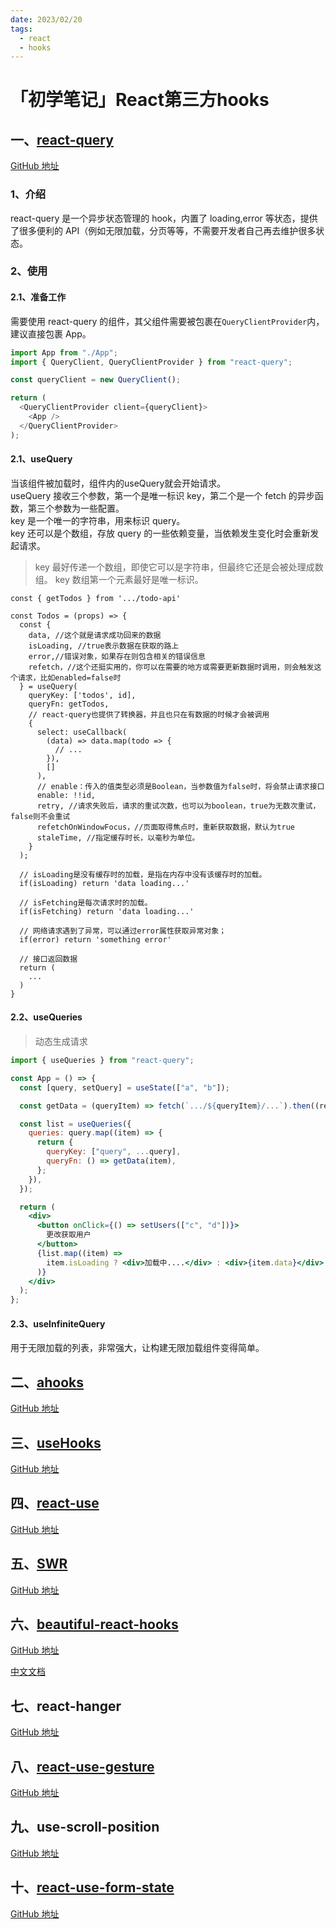 ```yaml
---
date: 2023/02/20
tags:
  - react
  - hooks
---
```


# 「初学笔记」React第三方hooks

## 一、[react-query](https://tanstack.com/query/latest)

[GitHub 地址](https://github.com/TanStack/query)

### 1、介绍

react-query 是一个异步状态管理的 hook，内置了 loading,error 等状态，提供了很多便利的 API（例如无限加载，分页等等，不需要开发者自己再去维护很多状态。

### 2、使用

#### 2.1、准备工作

需要使用 react-query 的组件，其父组件需要被包裹在`QueryClientProvider`内，建议直接包裹 App。

```js
import App from "./App";
import { QueryClient, QueryClientProvider } from "react-query";

const queryClient = new QueryClient();

return (
  <QueryClientProvider client={queryClient}>
    <App />
  </QueryClientProvider>
);
```

#### 2.1、useQuery
当该组件被加载时，组件内的useQuery就会开始请求。  
useQuery 接收三个参数，第一个是唯一标识 key，第二个是一个 fetch 的异步函数，第三个参数为一些配置。  
key 是一个唯一的字符串，用来标识 query。  
key 还可以是个数组，存放 query 的一些依赖变量，当依赖发生变化时会重新发起请求。

> key 最好传递一个数组，即使它可以是字符串，但最终它还是会被处理成数组。
> key 数组第一个元素最好是唯一标识。

```tsx
const { getTodos } from '.../todo-api'

const Todos = (props) => {
  const { 
    data, //这个就是请求成功回来的数据
    isLoading, //true表示数据在获取的路上
    error,//错误对象，如果存在则包含相关的错误信息
    refetch，//这个还挺实用的，你可以在需要的地方或需要更新数据时调用，则会触发这个请求，比如enabled=false时
  } = useQuery(
    queryKey: ['todos', id],
    queryFn: getTodos,
    // react-query也提供了转换器，并且也只在有数据的时候才会被调用
    {
      select: useCallback(
        (data) => data.map(todo => {
          // ...
        }),
        []
      ),
      // enable：传入的值类型必须是Boolean，当参数值为false时，将会禁止请求接口
      enable: !!id,
      retry, //请求失败后，请求的重试次数，也可以为boolean，true为无数次重试，false则不会重试
      refetchOnWindowFocus，//页面取得焦点时，重新获取数据，默认为true
      staleTime, //指定缓存时长，以毫秒为单位。
    }
  );

  // isLoading是没有缓存时的加载，是指在内存中没有该缓存时的加载。
  if(isLoading) return 'data loading...'

  // isFetching是每次请求时的加载。
  if(isFetching) return 'data loading...'

  // 网络请求遇到了异常，可以通过error属性获取异常对象；
  if(error) return 'something error'

  // 接口返回数据
  return (
    ...
  )
}

```

#### 2.2、useQueries
> 动态生成请求

```jsx
import { useQueries } from "react-query";

const App = () => {
  const [query, setQuery] = useState(["a", "b"]);

  const getData = (queryItem) => fetch(`.../${queryItem}/...`).then((res) => res.json());

  const list = useQueries({
    queries: query.map((item) => {
      return {
        queryKey: ["query", ...query],
        queryFn: () => getData(item),
      };
    }),
  });

  return (
    <div>
      <button onClick={() => setUsers(["c", "d"])}>
        更改获取用户      
      </button>
      {list.map((item) =>
        item.isLoading ? <div>加载中....</div> : <div>{item.data}</div>
      )}
    </div>
  );
};
```

#### 2.3、useInfiniteQuery
用于无限加载的列表，非常强大，让构建无限加载组件变得简单。

## 二、[ahooks](https://ahooks.js.org/zh-CN/)

[GitHub 地址](https://github.com/alibaba/hooks)

## 三、[useHooks](https://usehooks.com/)

[GitHub 地址](https://github.com/uidotdev/usehooks)

## 四、[react-use](https://github.com/streamich/react-use)

[GitHub 地址]()

## 五、[SWR](https://swr.vercel.app/zh-CN)

[GitHub 地址](https://github.com/vercel/swr)

## 六、[beautiful-react-hooks](https://antonioru.github.io/beautiful-react-hooks/)

[GitHub 地址](https://github.com/antonioru/beautiful-react-hooks)

[中文文档](https://github.com/antonioru/beautiful-react-hooks/blob/master/docs/README.zh-CN.md)

## 七、react-hanger

[GitHub 地址](https://github.com/kitze/react-hanger)

## 八、[react-use-gesture](https://use-gesture.netlify.app/docs/)

[GitHub 地址](https://github.com/pmndrs/use-gesture)

## 九、use-scroll-position

[GitHub 地址](https://github.com/n8tb1t/use-scroll-position)

## 十、[react-use-form-state](https://react-use-form-state.vercel.app/)

[GitHub 地址](https://github.com/wsmd/react-use-form-state)
